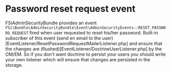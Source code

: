 # Password reset request event

FSiAdminSecurityBundle provides an event ``FSi\Bundle\AdminSecurityBundle\Event\AdminSecurityEvents::RESET_PASSWORD_REQUEST``
fired when user requested to reset his/her password. Built-in subscriber of this event
(send en email to the user)[EventListener/ResetPasswordRequestMailerListener.php] and ensure that the changes are
(flushed)[EventListener/DoctrineUserListener.php] by the OM/EM. So if you don't want doctrine to persist
your users you should write your own listener which will ensure that changes are persisted in the storage.
